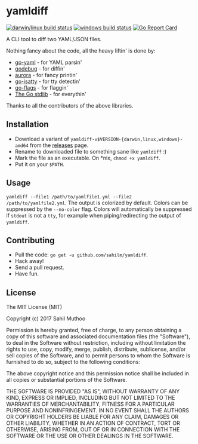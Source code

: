 # yamldiff
[![darwin/linux build status](https://travis-ci.org/sahilm/yamldiff.svg?branch=master)](https://travis-ci.org/sahilm/yamldiff)
[![windows build status](https://ci.appveyor.com/api/projects/status/kf8f41a0s739hke7?svg=true)](https://ci.appveyor.com/project/sahilm/yamldiff)
[![Go Report Card](https://goreportcard.com/badge/github.com/sahilm/yamldiff)](https://goreportcard.com/report/github.com/sahilm/yamldiff)

A CLI tool to diff two YAML/JSON files.

Nothing fancy about the code, all the heavy liftin' is done by:

* [go-yaml](https://github.com/go-yaml/yaml/) - for YAML parsin'
* [godebug](https://github.com/kylelemons/godebug/) - for diffin'
* [aurora](https://github.com/logrusorgru/aurora) - for fancy printin'
* [go-isatty](https://github.com/mattn/go-isatty) - for tty detectin'
* [go-flags](https://github.com/jessevdk/go-flags) - for flaggin'
* [The Go stdlib](https://golang.org/pkg/) - for everythin'

Thanks to all the contributors of the above libraries.

## Installation

* Download a variant of `yamldiff-v$VERSION-{darwin,linux,windows}-amd64` from the [releases](https://github.com/sahilm/yamldiff/releases) page.
* Rename to downloaded file to something sane like `yamldiff` :)
* Mark the file as an executable. On *nix, `chmod +x yamldiff`.
* Put it on your `$PATH`.

## Usage

`yamldiff --file1 /path/to/yamlfile1.yml --file2 /path/to/yamlfile2.yml`. The output is colorized by default. Colors
can be suppressed by the `--no-color` flag. Colors will automatically be suppressed if `stdout` is not a `tty`, for example
when piping/redirecting the output of `yamldiff`.

## Contributing

* Pull the code: `go get -u github.com/sahilm/yamldiff`.
* Hack away!
* Send a pull request.
* Have fun.

## License

The MIT License (MIT)

Copyright (c) 2017 Sahil Muthoo

Permission is hereby granted, free of charge, to any person obtaining a copy
of this software and associated documentation files (the "Software"), to deal
in the Software without restriction, including without limitation the rights
to use, copy, modify, merge, publish, distribute, sublicense, and/or sell
copies of the Software, and to permit persons to whom the Software is
furnished to do so, subject to the following conditions:

The above copyright notice and this permission notice shall be included in all
copies or substantial portions of the Software.

THE SOFTWARE IS PROVIDED "AS IS", WITHOUT WARRANTY OF ANY KIND, EXPRESS OR
IMPLIED, INCLUDING BUT NOT LIMITED TO THE WARRANTIES OF MERCHANTABILITY,
FITNESS FOR A PARTICULAR PURPOSE AND NONINFRINGEMENT. IN NO EVENT SHALL THE
AUTHORS OR COPYRIGHT HOLDERS BE LIABLE FOR ANY CLAIM, DAMAGES OR OTHER
LIABILITY, WHETHER IN AN ACTION OF CONTRACT, TORT OR OTHERWISE, ARISING FROM,
OUT OF OR IN CONNECTION WITH THE SOFTWARE OR THE USE OR OTHER DEALINGS IN THE
SOFTWARE.
